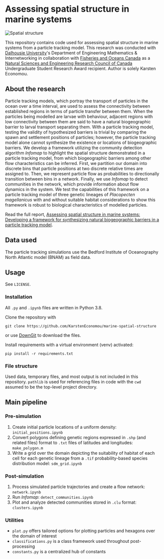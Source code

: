 
# Assessing spatial structure in marine systems

![Spatial structure](https://karsteneconomou.com/projects/marine-spatial-structure/clusters.png)

This repository contains code used for assessing spatial structure in marine systems from a particle tracking model. This research was conducted with [Dalhousie University](https://www.dal.ca)'s Department of Engineering Mathematics & Internetworking in collaboration with [Fisheries and Oceans Canada](https://www.dfo-mpo.gc.ca) as a [Natural Sciences and Engineering Research Council of Canada](https://www.nserc-crsng.gc.ca) Undergraduate Student Research Award recipient. Author is solely Karsten Economou.

## About the research

Particle tracking models, which portray the transport of particles in the ocean over a time interval, are used to assess the connectivity between established regions in terms of particle transfer between them. When the particles being modelled are larvae with behaviour, adjacent regions with low connectivity between them are said to have a natural biogeographic barrier to larval transport separating them. With a particle tracking model, testing the validity of hypothesized barriers is trivial by comparing the spawn and settlement positions of particles; however, the particle tracking model alone cannot synthesize the existence or locations of biogeographic barriers. We develop a framework utilizing the community detection algorithm *Infomap* to highlight the spatial structure demonstrated in a particle tracking model, from which biogeographic barriers among other flow characteristics can be inferred. First, we partition our domain into discrete bins that particle positions at two discrete relative times are assigned to. Then, we represent particle flow as probabilities to directionally transition between bins in a network. Finally, we use *Infomap* to detect communities in the network, which provide information about flow dynamics in the system. We test the capabilities of this framework on a particle tracking model of three genetic lineages of *Placopecten magellanicus* with and without suitable habitat considerations to show this framework is robust to biological characteristics of modelled particles.

Read the full report, [Assessing spatial structure in marine systems: Developing a framework for synthesizing natural biogeographic barriers in a particle tracking model](https://karsteneconomou.com/projects/marine-spatial-structure/report.pdf).

## Data used

The particle tracking simulations use the Bedford Institute of Oceanography North Atlantic model (BNAM) as field data.

## Usage

See `LICENSE`.

### Installation

All `.py` and `.ipynb` files are written in Python 3.8.

Clone the repository with

```shell
git clone https://github.com/KarstenEconomou/marine-spatial-structure
```

or use [DownGit](https://minhaskamal.github.io/DownGit/#/home?url=https://github.com/KarstenEconomou/marine-spatial-structure) to download the files.

Install requirements with a virtual environment (venv) activated:

```shell
pip install -r requirements.txt
```

### File structure

Used data, temporary files, and most output is not included in this repository. `pathlib` is used for referencing files in code with the `cwd` assumed to be the top-level project directory.

## Main pipeline

### Pre-simulation

1. Create initial particle locations of a uniform density: `initial_positions.ipynb`
2. Convert polygons defining genetic regions expressed in `.shp` (and related files) format to `.txt` files of latitudes
   and longitudes: `make_polygon.m`
3. Write a grid over the domain depicting the suitability of habitat of each cell for each genetic lineage from a `.tif` probability-based species distribution model: `sdm_grid.ipynb`

### Post-simulation

1. Process simulated particle trajectories and create a flow network: `network.ipynb`
2. Run *Infomap*: `detect_communities.ipynb`
3. Plot and analyze detected communities stored in `.clu` format: `clusters.ipynb`

### Utilities

* `plot.py` offers tailored options for plotting particles and hexagons over the domain of interest
* `classifications.py` is a class framework used throughout post-processing
* `constants.py` is a centralized hub of constants

